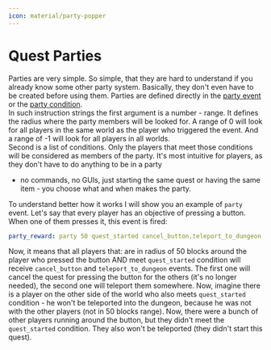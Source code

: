 ```yaml
---
icon: material/party-popper
---
```


# Quest Parties

Parties are very simple. So simple, that they are hard to understand if you already know some other party system.
Basically, they don't even have to be created before using them. 
Parties are defined directly in the [party event](./Building-Blocks/Events-List.md#party-event-party) or the
[party condition](./Building-Blocks/Conditions-List.md#party-party).  
In such instruction strings the first argument is a number - range. It defines the radius where the party
members will be looked for. A range of 0 will look for all players in the same world as the player who triggered the event.
And a range of -1 will look for all players in all worlds.  
Second is a list of conditions. Only the players that meet those conditions will be 
considered as members of the party. It's most intuitive for players, as they don't have to do anything to be in a party
- no commands, no GUIs, just starting the same quest or having the same item - you choose what and when makes the party.

To understand better how it works I will show you an example of `party` event. Let's say that every player has an 
objective of pressing a button. When one of them presses it, this event is fired:

```YAML
party_reward: party 50 quest_started cancel_button,teleport_to_dungeon
```

Now, it means that all players that: are in radius of 50 blocks around the player who pressed the button AND
meet `quest_started` condition will receive `cancel_button` and `teleport_to_dungeon` events.
The first one will cancel the quest for pressing the button for the others (it's no longer needed), the second one will teleport them somewhere.
Now, imagine there is a player on the other side of the world who also meets `quest_started` condition - he won't be teleported into the dungeon,
because he was not with the other players (not in 50 blocks range).
Now, there were a bunch of other players running around the button, but they didn't meet the `quest_started` condition.
They also won't be teleported (they didn't start this quest).
